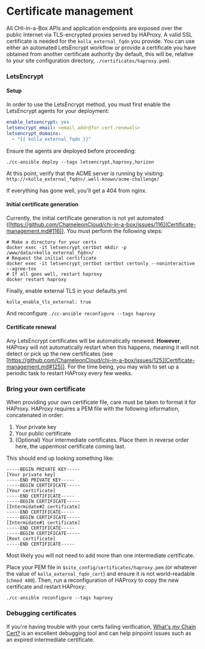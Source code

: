 # Certificate management

All CHI-in-a-Box APIs and application endpoints are exposed over the public Internet via TLS-encrypted proxies served by HAProxy. A valid SSL certificate is needed for the `kolla_external_fqdn` you provide. You can use either an automated LetsEncrypt workflow or provide a certificate you have obtained from another certificate authority (by default, this will be, relative to your site configuration directory, `./certificates/haproxy.pem`).

### LetsEncrypt

#### Setup

In order to use the LetsEncrypt method, you must first enable the LetsEncrypt agents for your deployment:

```yaml
enable_letsencrypt: yes
letsencrypt_email: <email_addr@for.cert.renewals>
letsencrypt_domains:
  - "{{ kolla_external_fqdn }}"
```

Ensure the agents are deployed before proceeding:

```shell
./cc-ansible deploy --tags letsencrypt,haproxy,horizon
```

At this point, verify that the ACME server is running by visiting: `http://<kolla_external_fqdn>/.well-known/acme-challenge/`

If everything has gone well, you'll get a 404 from nginx.

#### Initial certificate generation

Currently, the initial certificate generation is not yet automated ([https://github.com/ChameleonCloud/chi-in-a-box/issues/116](Certificate-management.md#116)). You must perform the following steps:

```shell
# Make a directory for your certs
docker exec -it letsencrypt_certbot mkdir -p /www/data/<kolla_external_fqdn>/
# Request the initial certificate
docker exec -it letsencrypt_certbot certbot certonly --noninteractive --agree-tos
# If all goes well, restart haproxy
docker restart haproxy
```

Finally, enable external TLS in your defaults.yml

```
kolla_enable_tls_external: true
```

And reconfigure `./cc-ansible reconfigure --tags haproxy`

#### Certificate renewal

Any LetsEncrypt certificates will be automatically renewed. **However**, HAProxy will not automatically restart when this happens, meaning it will not detect or pick up the new certificates (see [https://github.com/ChameleonCloud/chi-in-a-box/issues/125](Certificate-management.md#125)). For the time being, you may wish to set up a periodic task to restart HAProxy every few weeks.

### Bring your own certificate

When providing your own certificate file, care must be taken to format it for HAProxy. HAProxy requires a PEM file with the following information, concatenated in order:

1. Your private key
2. Your public certificate
3. (Optional) Your intermediate certificates. Place them in reverse order here, the uppermost certificate coming last.

This should end up looking something like:

```
-----BEGIN PRIVATE KEY-----
[Your private key]
-----END PRIVATE KEY-----
-----BEGIN CERTIFICATE-----
[Your certificate]
-----END CERTIFICATE-----
-----BEGIN CERTIFICATE-----
[Intermidate#2 certificate]
-----END CERTIFICATE-----
-----BEGIN CERTIFICATE-----
[Intermidate#1 certificate]
-----END CERTIFICATE-----
-----BEGIN CERTIFICATE-----
[Root certificate]
-----END CERTIFICATE-----
```

Most likely you will not need to add more than one intermediate certificate.

Place your PEM file in `$site_config/certificates/haproxy.pem` (or whatever the value of `kolla_external_fqdn_cert`) and ensure it is not world-readable (`chmod 400`). Then, run a reconfiguration of HAProxy to copy the new certificate and restart HAProxy:

```shell
./cc-ansible reconfigure --tags haproxy
```

### Debugging certificates

If you're having trouble with your certs failing verification, [What's my Chain Cert?](https://whatsmychaincert.com) is an excellent debugging tool and can help pinpoint issues such as an expired intermediate certificate.

